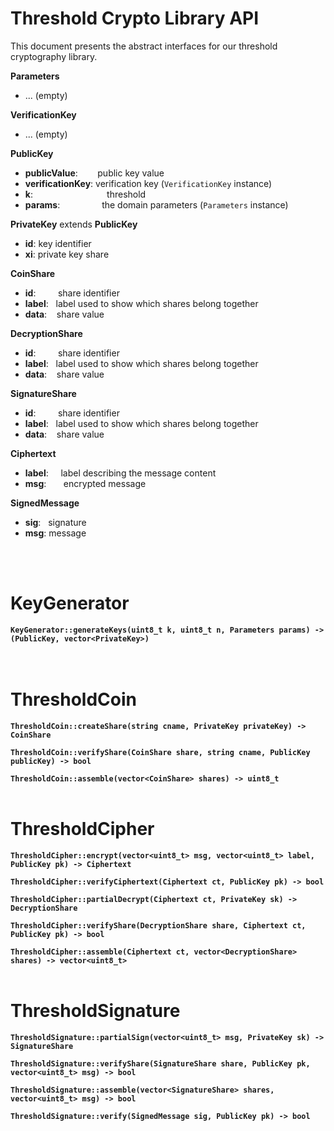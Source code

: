 # Threshold Crypto Library API
This document presents the abstract interfaces for our threshold cryptography library.

**Parameters**
- ... (empty)

**VerificationKey**
- ... (empty)

**PublicKey**
- **publicValue**:&nbsp;&nbsp;&nbsp;&nbsp;&nbsp;&nbsp;&nbsp; public key value
- **verificationKey**: verification key (`VerificationKey` instance)
- **k**:&nbsp;&nbsp;&nbsp;&nbsp;&nbsp;&nbsp;&nbsp;&nbsp;&nbsp;&nbsp;&nbsp;&nbsp;&nbsp;&nbsp;&nbsp;&nbsp;&nbsp;&nbsp;&nbsp;&nbsp;&nbsp;&nbsp;&nbsp;&nbsp;&nbsp;&nbsp;&nbsp;&nbsp;&nbsp; threshold
- **params**:&nbsp;&nbsp;&nbsp;&nbsp;&nbsp;&nbsp;&nbsp;&nbsp;&nbsp;&nbsp;&nbsp;&nbsp;&nbsp;&nbsp;&nbsp;&nbsp;&nbsp;the domain parameters (`Parameters` instance)

**PrivateKey** extends **PublicKey**
- **id**: key identifier
- **xi**: private key share

**CoinShare**
- **id**:&nbsp;&nbsp;&nbsp;&nbsp;&nbsp;&nbsp;&nbsp;&nbsp; share identifier
- **label**:&nbsp;&nbsp;&nbsp;label used to show which shares belong together
- **data**:&nbsp;&nbsp;&nbsp;&nbsp;share value

**DecryptionShare**
- **id**:&nbsp;&nbsp;&nbsp;&nbsp;&nbsp;&nbsp;&nbsp;&nbsp; share identifier
- **label**:&nbsp;&nbsp;&nbsp;label used to show which shares belong together
- **data**:&nbsp;&nbsp;&nbsp;&nbsp;share value

**SignatureShare**
- **id**:&nbsp;&nbsp;&nbsp;&nbsp;&nbsp;&nbsp;&nbsp;&nbsp; share identifier
- **label**:&nbsp;&nbsp;&nbsp;label used to show which shares belong together
- **data**:&nbsp;&nbsp;&nbsp;&nbsp;share value

**Ciphertext**
- **label**:&nbsp;&nbsp;&nbsp;&nbsp; label describing the message content
- **msg**:&nbsp;&nbsp;&nbsp;&nbsp;&nbsp;&nbsp; encrypted message

**SignedMessage**
- **sig**:&nbsp;&nbsp; signature
- **msg**: message

<br><br>

# KeyGenerator

**`KeyGenerator::generateKeys(uint8_t k, uint8_t n, Parameters params) -> (PublicKey, vector<PrivateKey>)`**<br>
<br><br>


# ThresholdCoin

**`ThresholdCoin::createShare(string cname, PrivateKey privateKey) -> CoinShare`**<br>

**`ThresholdCoin::verifyShare(CoinShare share, string cname, PublicKey publicKey) -> bool`**<br>

**`ThresholdCoin::assemble(vector<CoinShare> shares) -> uint8_t`**<br><br>

# ThresholdCipher


**`ThresholdCipher::encrypt(vector<uint8_t> msg, vector<uint8_t> label, PublicKey pk) -> Ciphertext`**<br>

**`ThresholdCipher::verifyCiphertext(Ciphertext ct, PublicKey pk) -> bool`**<br>

**`ThresholdCipher::partialDecrypt(Ciphertext ct, PrivateKey sk) -> DecryptionShare`**<br>

**`ThresholdCipher::verifyShare(DecryptionShare share, Ciphertext ct, PublicKey pk) -> bool`**<br>

**`ThresholdCipher::assemble(Ciphertext ct, vector<DecryptionShare> shares) -> vector<uint8_t>`**<br><br>

# ThresholdSignature 

**`ThresholdSignature::partialSign(vector<uint8_t> msg, PrivateKey sk) -> SignatureShare`**<br>

**`ThresholdSignature::verifyShare(SignatureShare share, PublicKey pk, vector<uint8_t> msg) -> bool`**<br>

**`ThresholdSignature::assemble(vector<SignatureShare> shares, vector<uint8_t> msg) -> bool`**<br>

**`ThresholdSignature::verify(SignedMessage sig, PublicKey pk) -> bool`**<br>
